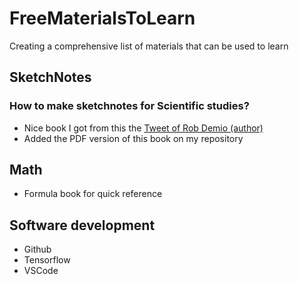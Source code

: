 # FreeMaterialsToLearn

Creating a comprehensive list of materials that can be used to learn

## SketchNotes

### How to make sketchnotes for Scientific studies? 
* Nice book I got from this the [Tweet of Rob Demio (author)](https://twitter.com/Rob_Dimeo/status/1396970462102663182?s=20)
* Added the PDF version of this book on my repository


## Math
* Formula book for quick reference

## Software development
* Github
* Tensorflow
* VSCode
